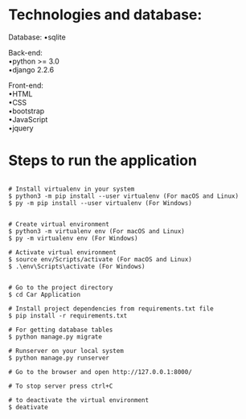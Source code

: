 # Technologies and database:
Database: 
•sqlite

Back-end:  
•python >= 3.0  
•django 2.2.6   

Front-end:  
•HTML  
•CSS  
•bootstrap  
•JavaScript  
•jquery  

	
# Steps to run the application

```

# Install virtualenv in your system
$ python3 -m pip install --user virtualenv (For macOS and Linux)
$ py -m pip install --user virtualenv (For Windows)


# Create virtual environment
$ python3 -m virtualenv env (For macOS and Linux)
$ py -m virtualenv env (For Windows)

# Activate virtual environment
$ source env/Scripts/activate (For macOS and Linux)
$ .\env\Scripts\activate (For Windows)


# Go to the project directory
$ cd Car Application

# Install project dependencies from requirements.txt file
$ pip install -r requirements.txt

# For getting database tables 
$ python manage.py migrate

# Runserver on your local system
$ python manage.py runserver

# Go to the browser and open http://127.0.0.1:8000/

# To stop server press ctrl+C

# to deactivate the virtual environment
$ deativate

```
